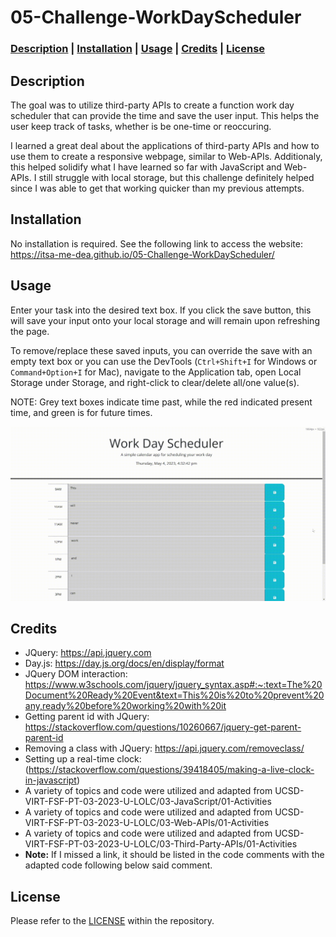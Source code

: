 # 05-Challenge-WorkDayScheduler

### **[Description](#description) | [Installation](#installation) | [Usage](#usage) | [Credits](#credits) | [License](#license)**

## Description

The goal was to utilize third-party APIs to create a function work day scheduler that can provide the time and save the user input. This helps the user keep track of tasks, whether is be one-time or reoccuring.

I learned a great deal about the applications of third-party APIs and how to use them to create a responsive webpage, similar to Web-APIs. Additionaly, this helped solidify what I have learned so far with JavaScript and Web-APIs. I still struggle with local storage, but this challenge definitely helped since I was able to get that working quicker than my previous attempts.

## Installation

No installation is required. See the following link to access the website: https://itsa-me-dea.github.io/05-Challenge-WorkDayScheduler/

## Usage

Enter your task into the desired text box. If you click the save button, this will save your input onto your local storage and will remain upon refreshing the page.

To remove/replace these saved inputs, you can override the save with an empty text box or you can use the DevTools (`Ctrl+Shift+I` for Windows or `Command+Option+I` for Mac), navigate to the Application tab, open Local Storage under Storage, and right-click to clear/delete all/one value(s).

NOTE: Grey text boxes indicate time past, while the red indicated present time, and green is for future times.

![Gif of my Coding Quiz website](Assets/screen-capture.gif)

## Credits

* JQuery: https://api.jquery.com
* Day.js: https://day.js.org/docs/en/display/format
* JQuery DOM interaction: https://www.w3schools.com/jquery/jquery_syntax.asp#:~:text=The%20Document%20Ready%20Event&text=This%20is%20to%20prevent%20any,ready%20before%20working%20with%20it
* Getting parent id with JQuery: https://stackoverflow.com/questions/10260667/jquery-get-parent-parent-id
* Removing a class with JQuery: https://api.jquery.com/removeclass/
* Setting up a real-time clock: (https://stackoverflow.com/questions/39418405/making-a-live-clock-in-javascript)
* A variety of topics and code were utilized and adapted from UCSD-VIRT-FSF-PT-03-2023-U-LOLC/03-JavaScript/01-Activities
* A variety of topics and code were utilized and adapted from UCSD-VIRT-FSF-PT-03-2023-U-LOLC/03-Web-APIs/01-Activities
* A variety of topics and code were utilized and adapted from UCSD-VIRT-FSF-PT-03-2023-U-LOLC/03-Third-Party-APIs/01-Activities
* **Note:** If I missed a link, it should be listed in the code comments with the adapted code following below said comment.

## License

Please refer to the [LICENSE](/LICENSE) within the repository.

